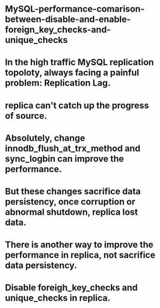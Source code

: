 # MySQL-performance-comarison-between-disable-and-enable-foreign_key_checks-and-unique_checks
# In the high traffic MySQL replication topoloty, always facing a painful problem: Replication Lag. 
# replica can't catch up the progress of source.
# Absolutely, change innodb_flush_at_trx_method and sync_logbin can improve the performance. 
# But these changes sacrifice data persistency, once corruption or abnormal shutdown, replica lost data.
# There is another way to improve the performance in replica, not sacrifice data persistency.
# Disable foreigh_key_checks and unique_checks in replica.

